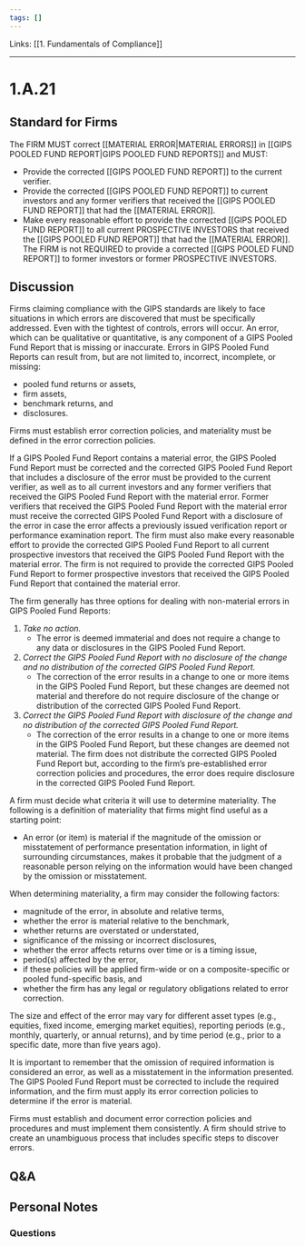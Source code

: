 ```yaml
---
tags: []
---
```

Links: [[1. Fundamentals of Compliance]]
___
# 1.A.21
## Standard for Firms
The FIRM MUST correct [[MATERIAL ERROR|MATERIAL ERRORS]] in [[GIPS POOLED FUND REPORT|GIPS POOLED FUND REPORTS]] and MUST:
- Provide the corrected [[GIPS POOLED FUND REPORT]] to the current verifier.
- Provide the corrected [[GIPS POOLED FUND REPORT]] to current investors and any former verifiers that received the [[GIPS POOLED FUND REPORT]] that had the [[MATERIAL ERROR]].
- Make every reasonable effort to provide the corrected [[GIPS POOLED FUND REPORT]] to all current PROSPECTIVE INVESTORS that received the [[GIPS POOLED FUND REPORT]] that had the [[MATERIAL ERROR]]. The FIRM is not REQUIRED to provide a corrected [[GIPS POOLED FUND REPORT]] to former investors or former PROSPECTIVE INVESTORS.
## Discussion
Firms claiming compliance with the GIPS standards are likely to face situations in which errors are discovered that must be specifically addressed. Even with the tightest of controls, errors will occur. An error, which can be qualitative or quantitative, is any component of a GIPS Pooled Fund Report that is missing or inaccurate. Errors in GIPS Pooled Fund Reports can result from, but are not limited to, incorrect, incomplete, or missing:
- pooled fund returns or assets,
- firm assets,
- benchmark returns, and
- disclosures.

Firms must establish error correction policies, and materiality must be defined in the error correction policies.

If a GIPS Pooled Fund Report contains a material error, the GIPS Pooled Fund Report must be corrected and the corrected GIPS Pooled Fund Report that includes a disclosure of the error must be provided to the current verifier, as well as to all current investors and any former verifiers that received the GIPS Pooled Fund Report with the material error. Former verifiers that received the GIPS Pooled Fund Report with the material error must receive the corrected GIPS Pooled Fund Report with a disclosure of the error in case the error affects a previously issued verification report or performance examination report. The firm must also make every reasonable effort to provide the corrected GIPS Pooled Fund Report to all current prospective investors that received the GIPS Pooled Fund Report with the material error. The firm is not required to provide the corrected GIPS Pooled Fund Report to former prospective investors that received the GIPS Pooled Fund Report that contained the material error.

The firm generally has three options for dealing with non-material errors in GIPS Pooled Fund Reports:
1. _Take no action._  
    - The error is deemed immaterial and does not require a change to any data or disclosures in the GIPS Pooled Fund Report.
2. _Correct the GIPS Pooled Fund Report with no disclosure of the change and no distribution of the corrected GIPS Pooled Fund Report._  
    - The correction of the error results in a change to one or more items in the GIPS Pooled Fund Report, but these changes are deemed not material and therefore do not require disclosure of the change or distribution of the corrected GIPS Pooled Fund Report.
3. _Correct the GIPS Pooled Fund Report with disclosure of the change and no distribution of the corrected GIPS Pooled Fund Report._  
    - The correction of the error results in a change to one or more items in the GIPS Pooled Fund Report, but these changes are deemed not material. The firm does not distribute the corrected GIPS Pooled Fund Report but, according to the firm’s pre-established error correction policies and procedures, the error does require disclosure in the corrected GIPS Pooled Fund Report.

A firm must decide what criteria it will use to determine materiality. The following is a definition of materiality that firms might find useful as a starting point:
- An error (or item) is material if the magnitude of the omission or misstatement of performance presentation information, in light of surrounding circumstances, makes it probable that the judgment of a reasonable person relying on the information would have been changed by the omission or misstatement.

When determining materiality, a firm may consider the following factors:
- magnitude of the error, in absolute and relative terms,
- whether the error is material relative to the benchmark,
- whether returns are overstated or understated,
- significance of the missing or incorrect disclosures,
- whether the error affects returns over time or is a timing issue,
- period(s) affected by the error,
- if these policies will be applied firm-wide or on a composite-specific or pooled fund-specific basis, and
- whether the firm has any legal or regulatory obligations related to error correction.

The size and effect of the error may vary for different asset types (e.g., equities, fixed income, emerging market equities), reporting periods (e.g., monthly, quarterly, or annual returns), and by time period (e.g., prior to a specific date, more than five years ago).

It is important to remember that the omission of required information is considered an error, as well as a misstatement in the information presented. The GIPS Pooled Fund Report must be corrected to include the required information, and the firm must apply its error correction policies to determine if the error is material.

Firms must establish and document error correction policies and procedures and must implement them consistently. A firm should strive to create an unambiguous process that includes specific steps to discover errors.
## Q&A

## Personal Notes

### Questions